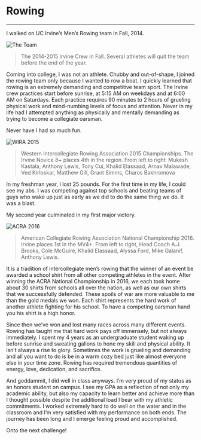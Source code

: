 # Rowing

---

I walked on UC Irvine’s Men’s Rowing team in Fall, 2014.

![The Team](../oldWebsiteContents/pics/rowing_theteam.jpg)

> The 2014-2015 Irvine Crew in Fall. Several athletes will quit the team before the end of the year.

Coming into college, I was not an athlete. Chubby and out-of-shape, I joined the rowing team only because I wanted to row a boat. I quickly learned that rowing is an extremely demanding and competitive team sport. The Irvine crew practices start before sunrise, at 5:15 AM on weekdays and at 6:00 AM on Saturdays. Each practice requires 90 minutes to 2 hours of grueling physical work and mind-numbing levels of focus and attention. Never in my life had I attempted anything as physically and mentally demanding as trying to become a collegiate oarsman.

Never have I had so much fun.

![WIRA 2015](../oldWebsiteContents/pics/rowing_wirafinals2015.jpg)

> Western Intercollegiate Rowing Association 2015 Championships. The Irvine Novice 8+ places 4th in the region. From left to right: Mukesh Kastala, Anthony Lewis, Tony Cui, Khalid Elassaad, Arnav Malawade, Ved Kirloskar, Matthew Gill, Grant Simms, Charos Bakhromova

In my freshman year, I lost 25 pounds. For the first time in my life, I could see my abs. I was competing against top schools and beating teams of guys who wake up just as early as we did to do the same thing we do. It was a blast.

My second year culminated in my first major victory.

![ACRA 2016](../oldWebsiteContents/pics/rowing_acrafinals2016.jpg)

> American Collegiate Rowing Association National Championship 2016. Irvine places 1st in the MV4+. From left to right, Head Coach A.J. Brooks, Cole McGuire, Khalid Elassaad, Alyssa Ford, Mike Galanif, Anthony Lewis.

It is a tradition of intercollegiate men’s rowing that the winner of an event be awarded a school shirt from all other competing athletes in the event. After winning the ACRA National Championship in 2016, we each took home about 30 shirts from schools all over the nation, as well as our own shirts that we successfully defended. These spoils of war are more valuable to me than the gold medals we won. Each shirt represents the hard work of another athlete fighting for his school. To have a competing oarsman hand you his shirt is a high honor.

Since then we’ve won and lost many races across many different events. Rowing has taught me that hard work pays off immensely, but not always immediately. I spent my 4 years as an undergraduate student waking up before sunrise and sweating gallons to hone my skill and physical ability. It isn’t always a rise to glory. Sometimes the work is grueling and demanding and all you want to do is be in a warm cozy bed just like almost everyone else in your time zone. Rowing has required tremendous quantities of energy, love, dedication, and sacrifice.

And goddammit, I did well in class anyways. I’m very proud of my status as an honors student on campus. I see my GPA as a reflection of not only my academic ability, but also my capacity to learn better and achieve more than I thought possible despite the additional load I bear with my athletic commitments. I worked extremely hard to do well on the water and in the classroom and I’m very satisfied with my performance on both ends. The journey has been long and I emerge feeling proud and accomplished.

Onto the next challenge!
